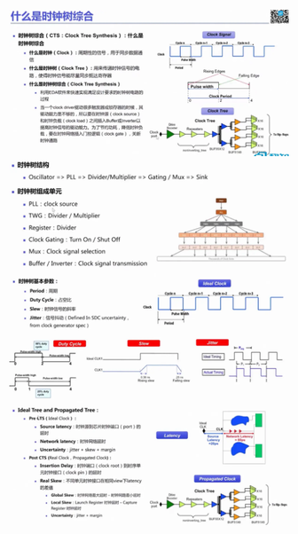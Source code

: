 ![](时钟树.assets\23495115-f007fb9404116325.png)
![](时钟树.assets\23495115-2d3592d1ad43311f.png)
![](时钟树.assets\23495115-e11de608e75c1f46.png)
![](时钟树.assets\23495115-9dac224eaf4d5ed3.png)
